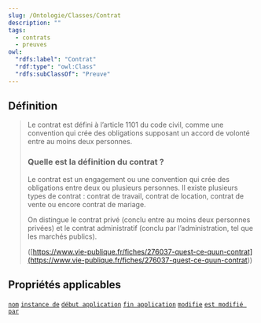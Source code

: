 ```yaml
---
slug: /Ontologie/Classes/Contrat
description: ""
tags:
  - contrats
  - preuves
owl:
  "rdfs:label": "Contrat"
  "rdf:type": "owl:Class"
  "rdfs:subClassOf": "Preuve"
---
```


<OntologyTable frontMatter={frontMatter}/>

## Définition

> Le contrat est défini à l’article 1101 du code civil, comme une convention qui crée des obligations supposant un accord de volonté entre au moins deux personnes.
>
> ### Quelle est la définition du contrat ?
>
> Le contrat est un engagement ou une convention qui crée des obligations entre deux ou plusieurs personnes. Il existe plusieurs types de contrat : contrat de travail, contrat de location, contrat de vente ou encore contrat de mariage.
>
> On distingue le contrat privé (conclu entre au moins deux personnes privées) et le contrat administratif (conclu par l’administration, tel que les marchés publics).
>
> ([https://www.vie-publique.fr/fiches/276037-quest-ce-quun-contrat](<https://www.vie-publique.fr/fiches/276037-quest-ce-quun-contrat>))

## Propriétés applicables

[`nom`](nom.md)
[`instance de`](instance_de.md)
[`début application`](début_application.md)
[`fin application`](fin_application.md)
[`modifie`](modifie.md)
[`est modifié par`](est_modifié_par.md)
